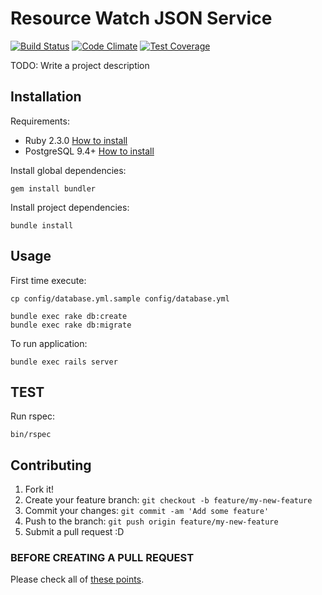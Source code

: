 # Resource Watch JSON Service

[![Build Status](https://travis-ci.org/resource-watch/rw_adapter_json.svg?branch=develop)](https://travis-ci.org/resource-watch/rw_adapter_json) [![Code Climate](https://codeclimate.com/github/resource-watch/rw_adapter_json/badges/gpa.svg)](https://codeclimate.com/github/resource-watch/rw_adapter_json) [![Test Coverage](https://codeclimate.com/github/resource-watch/rw_adapter_json/badges/coverage.svg)](https://codeclimate.com/github/resource-watch/rw_adapter_json/coverage)

TODO: Write a project description

## Installation

Requirements:

* Ruby 2.3.0 [How to install](https://gorails.com/setup/osx/10.10-yosemite)
* PostgreSQL 9.4+ [How to install](http://exponential.io/blog/2015/02/21/install-postgresql-on-mac-os-x-via-brew/)

Install global dependencies:

    gem install bundler

Install project dependencies:

    bundle install

## Usage

First time execute:

    cp config/database.yml.sample config/database.yml

    bundle exec rake db:create
    bundle exec rake db:migrate

To run application:

    bundle exec rails server

## TEST

  Run rspec:

    bin/rspec

## Contributing

1. Fork it!
2. Create your feature branch: `git checkout -b feature/my-new-feature`
3. Commit your changes: `git commit -am 'Add some feature'`
4. Push to the branch: `git push origin feature/my-new-feature`
5. Submit a pull request :D

### BEFORE CREATING A PULL REQUEST

  Please check all of [these points](https://github.com/resource-watch/rw_adapter_json/blob/master/CONTRIBUTING.md).


